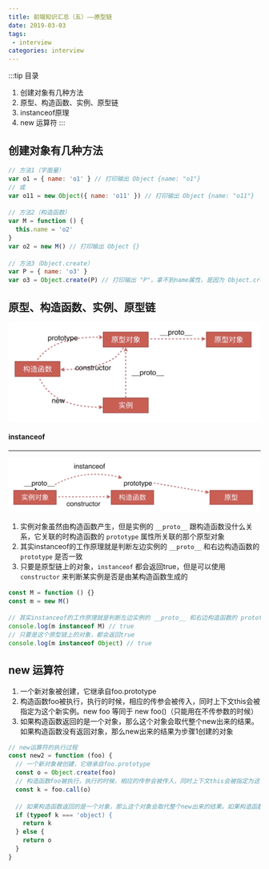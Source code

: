 ```yaml
---
title: 前端知识汇总（五）——原型链
date: 2019-03-03
tags:
 - interview        
categories: interview
---
```


:::tip 目录
1. 创建对象有几种方法
2. 原型、构造函数、实例、原型链
3. instanceof原理
4. new 运算符
:::

## 创建对象有几种方法

```javascript
// 方法1（字面量）
var o1 = { name: 'o1' } // 打印输出 Object {name: "o1"}
// 或
var o11 = new Object({ name: 'o11' }) // 打印输出 Object {name: "o11"}

// 方法2（构造函数）
var M = function () {
  this.name = 'o2'
}
var o2 = new M() // 打印输出 Object {}

// 方法3（Object.create）
var P = { name: 'o3' }
var o3 = Object.create(P) // 打印输出 "P"，拿不到name属性，是因为 Object.create 是通过原型链来创建对象的，name来原型链的对象P上
```

## 原型、构造函数、实例、原型链

<img src="../images/object.png" />

#### instanceof

---

<img src="../images/object2.png" />

1. 实例对象虽然由构造函数产生，但是实例的 `__proto__` 跟构造函数没什么关系，它关联的时构造函数的 `prototype` 属性所关联的那个原型对象
2. 其实instanceof的工作原理就是判断左边实例的 `__proto__` 和右边构造函数的 `prototype` 是否一致
3. 只要是原型链上的对象，`instanceof` 都会返回true，但是可以使用 `constructor` 来判断某实例是否是由某构造函数生成的

```javascript
const M = function () {}
const m = new M()

// 其实instanceof的工作原理就是判断左边实例的 __proto__ 和右边构造函数的 prototype 是否一致
console.log(m instanceof M) // true 
// 只要是这个原型链上的对象，都会返回true
console.log(m instanceof Object) // true
```

## new 运算符

1. 一个新对象被创建，它继承自foo.prototype
2. 构造函数foo被执行，执行的时候，相应的传参会被传入，同时上下文this会被指定为这个新实例。new foo 等同于 new foo()（只能用在不传参数的时候）
3. 如果构造函数返回的是一个对象，那么这个对象会取代整个new出来的结果。如果构造函数没有返回对象，那么new出来的结果为步骤1创建的对象

```javascript
// new运算符的执行过程
const new2 = function (foo) {
  // 一个新对象被创建，它继承自foo.prototype
  const o = Object.create(foo)
  // 构造函数foo被执行，执行的时候，相应的传参会被传入，同时上下文this会被指定为这个新实例。new foo 等同于 new foo()（只能用在不传参数的时候）
  const k = foo.call(o)

  // 如果构造函数返回的是一个对象，那么这个对象会取代整个new出来的结果。如果构造函数没有返回对象，那么new出来的结果为步骤1创建的对象
  if (typeof k === 'object) {
    return k
  } else {
    return o
  }
}
```
